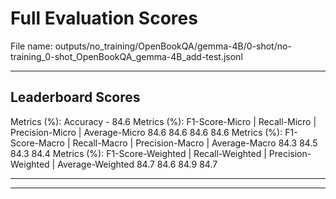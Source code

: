 # Full Evaluation Scores

File name: outputs/no_training/OpenBookQA/gemma-4B/0-shot/no-training_0-shot_OpenBookQA_gemma-4B_add-test.jsonl


---

## Leaderboard Scores

Metrics (%): Accuracy - 84.6
Metrics (%): F1-Score-Micro | Recall-Micro | Precision-Micro | Average-Micro
                84.6        84.6          84.6        84.6
Metrics (%): F1-Score-Macro | Recall-Macro | Precision-Macro | Average-Macro
                84.3        84.5          84.3        84.4
Metrics (%): F1-Score-Weighted | Recall-Weighted | Precision-Weighted | Average-Weighted
                84.7        84.6          84.9        84.7

---


---

